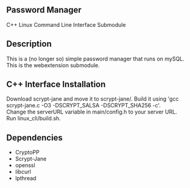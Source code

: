 ## Password Manager
C++ Linux Command Line Interface Submodule  

## Description
This is a (no longer so) simple password manager that runs on mySQL.  
This is the webextension submodule.  

## C++ Interface Installation
Download scrypt-jane and move it to scrypt-jane/. Build it using 'gcc scrypt-jane.c -O3 -DSCRYPT_SALSA -DSCRYPT_SHA256 -c'.  
Change the serverURL variable in main/config.h to your server URL.  
Run linux_cli/build.sh.  

## Dependencies
* CryptoPP  
* Scrypt-Jane  
* openssl  
* libcurl  
* lpthread  